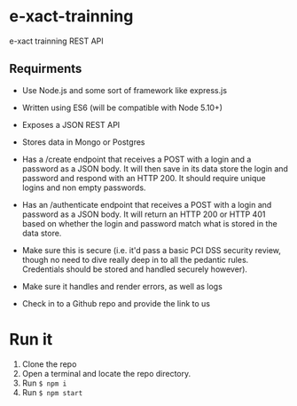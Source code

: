 # e-xact-trainning
e-xact trainning REST API

## Requirments

* Use Node.js and some sort of framework like express.js

* Written using ES6 (will be compatible with Node 5.10+)

* Exposes a JSON REST API

* Stores data in Mongo or Postgres

* Has a /create endpoint that receives a POST with a login and a password as a JSON body.   It will then save in its data store the login and password and respond with an HTTP 200.  It should require unique logins and non empty passwords.

* Has an /authenticate endpoint that receives a POST with a login and password as a JSON body.  It will return an HTTP 200 or HTTP 401 based on whether the login and password match what is stored in the data store.

* Make sure this is secure (i.e. it'd pass a basic PCI DSS security review, though no need to dive really deep in to all the pedantic rules. Credentials should be stored and handled securely however).

* Make sure it handles and render errors, as well as logs

* Check in to a Github repo and provide the link to us


# Run it
1. Clone the repo
2. Open a terminal and locate the repo directory.
3. Run `$ npm i`
4. Run `$ npm start`

